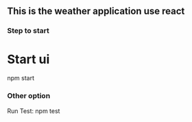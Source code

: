 ## This is the weather application use react

### Step to start
# Start ui
npm start

### Other option
Run Test: npm test
